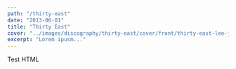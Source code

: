 ```yaml
---
path: "/thirty-east"
date: "2013-06-01"
title: "Thirty East"
cover: "../images/discography/thirty-east/cover/front/thirty-east-lee-jaster-w600h600.jpg"
excerpt: "Lorem ipusm..."
---
```


Test HTML
